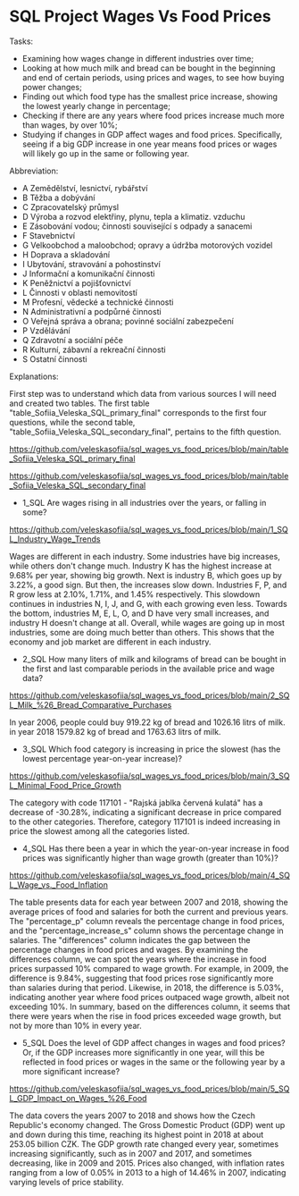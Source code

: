 # SQL Project Wages Vs Food Prices 

Tasks:

- Examining how wages change in different industries over time;
- Looking at how much milk and bread can be bought in the beginning and end of certain periods, using prices and wages, to see how buying power changes;
- Finding out which food type has the smallest price increase, showing the lowest yearly change in percentage;
- Checking if there are any years where food prices increase much more than wages, by over 10%;
- Studying if changes in GDP affect wages and food prices. Specifically, seeing if a big GDP increase in one year means food prices or wages will likely go up in the same or following year.

Abbreviation:

- A	Zemědělství, lesnictví, rybářství
- B	Těžba a dobývání
- C	Zpracovatelský průmysl
- D	Výroba a rozvod elektřiny, plynu, tepla a klimatiz. vzduchu
- E	Zásobování vodou; činnosti související s odpady a sanacemi
- F	Stavebnictví
- G	Velkoobchod a maloobchod; opravy a údržba motorových vozidel
- H	Doprava a skladování
- I	Ubytování, stravování a pohostinství
- J	Informační a komunikační činnosti
- K	Peněžnictví a pojišťovnictví
- L	Činnosti v oblasti nemovitostí
- M	Profesní, vědecké a technické činnosti
- N	Administrativní a podpůrné činnosti
- O	Veřejná správa a obrana; povinné sociální zabezpečení
- P	Vzdělávání
- Q	Zdravotní a sociální péče
- R	Kulturní, zábavní a rekreační činnosti
- S	Ostatní činnosti

Explanations:

First step was to understand which data from various sources I will need and created two tables. The first table "table_Sofiia_Veleska_SQL_primary_final" corresponds to the first four questions, while the second table, "table_Sofiia_Veleska_SQL_secondary_final", pertains to the fifth question.

https://github.com/veleskasofiia/sql_wages_vs_food_prices/blob/main/table_Sofiia_Veleska_SQL_primary_final

https://github.com/veleskasofiia/sql_wages_vs_food_prices/blob/main/table_Sofiia_Veleska_SQL_secondary_final

- 1_SQL Are wages rising in all industries over the years, or falling in some?

https://github.com/veleskasofiia/sql_wages_vs_food_prices/blob/main/1_SQL_Industry_Wage_Trends

Wages are different in each industry. Some industries have big increases, while others don't change much. Industry K has the highest increase at 9.68% per year, showing big growth. Next is industry B, which goes up by 3.22%, a good sign. But then, the increases slow down. Industries F, P, and R grow less at 2.10%, 1.71%, and 1.45% respectively. This slowdown continues in industries N, I, J, and G, with each growing even less. Towards the bottom, industries M, E, L, O, and D have very small increases, and industry H doesn't change at all. Overall, while wages are going up in most industries, some are doing much better than others. This shows that the economy and job market are different in each industry.

- 2_SQL How many liters of milk and kilograms of bread can be bought in the first and last comparable periods in the available price and wage data?

https://github.com/veleskasofiia/sql_wages_vs_food_prices/blob/main/2_SQL_Milk_%26_Bread_Comparative_Purchases

In year 2006, people could buy 919.22 kg of bread and 1026.16 litrs of milk. in year 2018 1579.82 kg of bread and 1763.63 litrs of milk. 

- 3_SQL Which food category is increasing in price the slowest (has the lowest percentage year-on-year increase)?

https://github.com/veleskasofiia/sql_wages_vs_food_prices/blob/main/3_SQL_Minimal_Food_Price_Growth

The category with code 117101 - "Rajská jablka červená kulatá" has a decrease of -30.28%, indicating a significant decrease in price compared to the other categories. Therefore, category 117101 is indeed increasing in price the slowest among all the categories listed.

- 4_SQL Has there been a year in which the year-on-year increase in food prices was significantly higher than wage growth (greater than 10%)?

https://github.com/veleskasofiia/sql_wages_vs_food_prices/blob/main/4_SQL_Wage_vs._Food_Inflation

The table presents data for each year between 2007 and 2018, showing the average prices of food and salaries for both the current and previous years. The "percentage_p" column reveals the percentage change in food prices, and the "percentage_increase_s" column shows the percentage change in salaries. The "differences" column indicates the gap between the percentage changes in food prices and wages.
By examining the differences column, we can spot the years where the increase in food prices surpassed 10% compared to wage growth. For example, in 2009, the difference is 9.84%, suggesting that food prices rose significantly more than salaries during that period. Likewise, in 2018, the difference is 5.03%, indicating another year where food prices outpaced wage growth, albeit not exceeding 10%.
In summary, based on the differences column, it seems that there were years when the rise in food prices exceeded wage growth, but not by more than 10% in every year.

- 5_SQL Does the level of GDP affect changes in wages and food prices? Or, if the GDP increases more significantly in one year, will this be reflected in food prices or wages in the same or the following year by a more significant increase?

https://github.com/veleskasofiia/sql_wages_vs_food_prices/blob/main/5_SQL_GDP_Impact_on_Wages_%26_Food

The data covers the years 2007 to 2018 and shows how the Czech Republic's economy changed. The Gross Domestic Product (GDP) went up and down during this time, reaching its highest point in 2018 at about 253.05 billion CZK. The GDP growth rate changed every year, sometimes increasing significantly, such as in 2007 and 2017, and sometimes decreasing, like in 2009 and 2015. Prices also changed, with inflation rates ranging from a low of 0.05% in 2013 to a high of 14.46% in 2007, indicating varying levels of price stability. 











